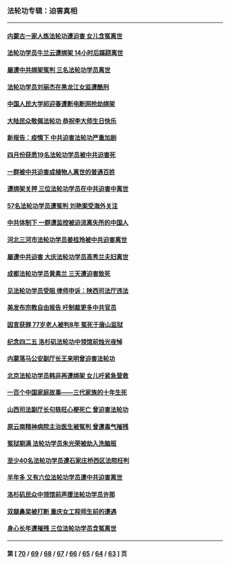 ### 法轮功专辑：迫害真相
---
#### [内蒙古一家人炼法轮功遭迫害 女儿含冤离世](../../pages/nf4379/n13744475.md) 
#### [法轮功学员牛兰云遭绑架 14小时后蹊跷离世](../../pages/nf4379/n13744926.md) 
#### [屡遭中共绑架冤判 三名法轮功学员离世](../../pages/nf4379/n13743718.md) 
#### [法轮功学员刘丽杰在黑龙江女监遭酷刑](../../pages/nf4379/n13740915.md) 
#### [中国人民大学祁迎春遭断电断网抢劫绑架](../../pages/nf4379/n13730164.md) 
#### [大陆民众敬佩法轮功 恭祝李大师生日快乐](../../pages/nf4379/n13734669.md) 
#### [新报告：疫情下 中共迫害法轮功严重加剧](../../pages/nf4379/n13732612.md) 
#### [四月份获悉19名法轮功学员被中共迫害死](../../pages/nf4379/n13731456.md) 
#### [一群被中共迫害成植物人离世的普通百姓](../../pages/nf4379/n13730316.md) 
#### [遭绑架关押 三位法轮功学员在中共迫害中离世](../../pages/nf4379/n13727134.md) 
#### [57名法轮功学员遭冤判 刘艳案受海外关注](../../pages/nf4379/n13726210.md) 
#### [中共体制下 一群遭监控被迫流离失所的中国人](../../pages/nf4379/n13725531.md) 
#### [河北三河市法轮功学员姜桂玲被中共迫害离世](../../pages/nf4379/n13724089.md) 
#### [屡遭中共迫害 大庆法轮功学员高秀兰夫妇离世](../../pages/nf4379/n13723307.md) 
#### [成都法轮功学员黄素兰 三天遭迫害致死](../../pages/nf4379/n13722817.md) 
#### [见法轮功学员受阻 律师申诉：陕西司法厅违法](../../pages/nf4379/n13720981.md) 
#### [美发布宗教自由报告 吁制裁更多中共官员](../../pages/nf4379/n13720670.md) 
#### [因言获罪 77岁老人被判8年 冤死于唐山监狱](../../pages/nf4379/n13718512.md) 
#### [纪念四二五 洛杉矶法轮功中领馆前烛光夜悼](../../pages/nf4379/n13719557.md) 
#### [内蒙落马公安副厅长王来明曾迫害法轮功](../../pages/nf4379/n13717744.md) 
#### [北京法轮功学员韩非再遭绑架 女儿吁紧急营救](../../pages/nf4379/n13717927.md) 
#### [一百个中国家庭故事——三代家族的十年生死](../../pages/nf4379/n13716313.md) 
#### [山西司法副厅长句轶旺心梗死亡 曾迫害法轮功](../../pages/nf4379/n13716878.md) 
#### [原云南精神病院主治医生被冤判 曾遭毒气摧残](../../pages/nf4379/n13714548.md) 
#### [冤狱期满 法轮功学员朱光荣被劫入洗脑班](../../pages/nf4379/n13708358.md) 
#### [至少40名法轮功学员遭石家庄桥西区法院枉判](../../pages/nf4379/n13713749.md) 
#### [半年多 又有六位法轮功学员遭中共迫害离世](../../pages/nf4379/n13712382.md) 
#### [洛杉矶民众中领馆前声援法轮功学员许那](../../pages/nf4379/n13710251.md) 
#### [双腿鼻梁被打断 重庆女工程师生前的遭遇](../../pages/nf4379/n13709854.md) 
#### [身心长年遭摧残 三位法轮功学员含冤离世](../../pages/nf4379/n13692679.md) 

---
#### 第 [ [70](./70.md) / [69](./69.md) / [68](./68.md) / [67](./67.md) / [66](./66.md) / [65](./65.md) / [64](./64.md) / [63](./63.md) ] 页
